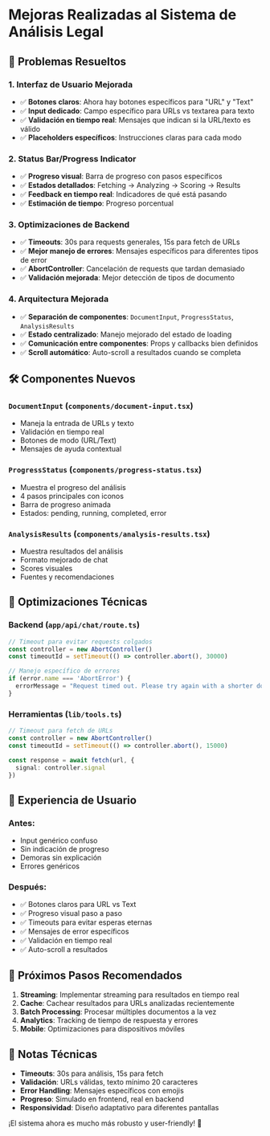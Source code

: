 # Mejoras Realizadas al Sistema de Análisis Legal

## 🚀 Problemas Resueltos

### 1. **Interfaz de Usuario Mejorada**
- ✅ **Botones claros**: Ahora hay botones específicos para "URL" y "Text"
- ✅ **Input dedicado**: Campo específico para URLs vs textarea para texto
- ✅ **Validación en tiempo real**: Mensajes que indican si la URL/texto es válido
- ✅ **Placeholders específicos**: Instrucciones claras para cada modo

### 2. **Status Bar/Progress Indicator**
- ✅ **Progreso visual**: Barra de progreso con pasos específicos
- ✅ **Estados detallados**: Fetching → Analyzing → Scoring → Results
- ✅ **Feedback en tiempo real**: Indicadores de qué está pasando
- ✅ **Estimación de tiempo**: Progreso porcentual

### 3. **Optimizaciones de Backend**
- ✅ **Timeouts**: 30s para requests generales, 15s para fetch de URLs
- ✅ **Mejor manejo de errores**: Mensajes específicos para diferentes tipos de error
- ✅ **AbortController**: Cancelación de requests que tardan demasiado
- ✅ **Validación mejorada**: Mejor detección de tipos de documento

### 4. **Arquitectura Mejorada**
- ✅ **Separación de componentes**: `DocumentInput`, `ProgressStatus`, `AnalysisResults`
- ✅ **Estado centralizado**: Manejo mejorado del estado de loading
- ✅ **Comunicación entre componentes**: Props y callbacks bien definidos
- ✅ **Scroll automático**: Auto-scroll a resultados cuando se completa

## 🛠️ Componentes Nuevos

### `DocumentInput` (`components/document-input.tsx`)
- Maneja la entrada de URLs y texto
- Validación en tiempo real
- Botones de modo (URL/Text)
- Mensajes de ayuda contextual

### `ProgressStatus` (`components/progress-status.tsx`)
- Muestra el progreso del análisis
- 4 pasos principales con iconos
- Barra de progreso animada
- Estados: pending, running, completed, error

### `AnalysisResults` (`components/analysis-results.tsx`)
- Muestra resultados del análisis
- Formato mejorado de chat
- Scores visuales
- Fuentes y recomendaciones

## 🔧 Optimizaciones Técnicas

### Backend (`app/api/chat/route.ts`)
```typescript
// Timeout para evitar requests colgados
const controller = new AbortController()
const timeoutId = setTimeout(() => controller.abort(), 30000)

// Manejo específico de errores
if (error.name === 'AbortError') {
  errorMessage = "Request timed out. Please try again with a shorter document."
}
```

### Herramientas (`lib/tools.ts`)
```typescript
// Timeout para fetch de URLs
const controller = new AbortController()
const timeoutId = setTimeout(() => controller.abort(), 15000)

const response = await fetch(url, {
  signal: controller.signal
})
```

## 🎯 Experiencia de Usuario

### Antes:
- Input genérico confuso
- Sin indicación de progreso
- Demoras sin explicación
- Errores genéricos

### Después:
- ✅ Botones claros para URL vs Text
- ✅ Progreso visual paso a paso
- ✅ Timeouts para evitar esperas eternas
- ✅ Mensajes de error específicos
- ✅ Validación en tiempo real
- ✅ Auto-scroll a resultados

## 🚀 Próximos Pasos Recomendados

1. **Streaming**: Implementar streaming para resultados en tiempo real
2. **Cache**: Cachear resultados para URLs analizadas recientemente
3. **Batch Processing**: Procesar múltiples documentos a la vez
4. **Analytics**: Tracking de tiempo de respuesta y errores
5. **Mobile**: Optimizaciones para dispositivos móviles

## 📝 Notas Técnicas

- **Timeouts**: 30s para análisis, 15s para fetch
- **Validación**: URLs válidas, texto mínimo 20 caracteres
- **Error Handling**: Mensajes específicos con emojis
- **Progreso**: Simulado en frontend, real en backend
- **Responsividad**: Diseño adaptativo para diferentes pantallas

¡El sistema ahora es mucho más robusto y user-friendly! 🎉 